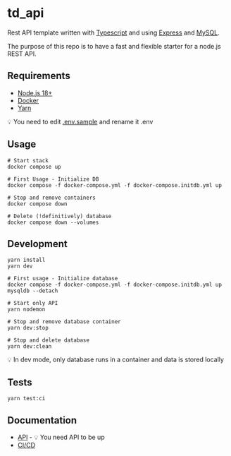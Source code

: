 # td_api

Rest API template written with [Typescript](https://www.typescriptlang.org/) and using [Express](https://expressjs.com/) and [MySQL](https://www.mysql.com/).

The purpose of this repo is to have a fast and flexible starter for a node.js REST API. 

## Requirements
- [Node.js 18+](https://nodejs.org/en)
- [Docker](https://docs.docker.com/get-docker/)
- [Yarn](https://yarnpkg.com/getting-started/install)

💡 You need to edit [.env.sample](./.env.sample) and rename it .env

## Usage
```
# Start stack
docker compose up

# First Usage - Initialize DB
docker compose -f docker-compose.yml -f docker-compose.initdb.yml up

# Stop and remove containers
docker compose down

# Delete (!definitively) database
docker compose down --volumes
```

## Development

```
yarn install
yarn dev

# First usage - Initialize database
docker compose -f docker-compose.yml -f docker-compose.initdb.yml up mysqldb --detach

# Start only API
yarn nodemon

# Stop and remove database container
yarn dev:stop

# Stop and delete database
yarn dev:clean
```

💡 In dev mode, only database runs in a container and data is stored locally

## Tests
```
yarn test:ci
```

## Documentation
- [API](http://localhost:3000/api-doc) - 💡 You need API to be up
- [CI/CD](./doc/cicd/cicd.md)
